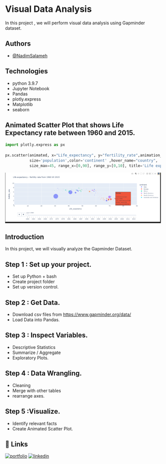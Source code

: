 # Visual Data Analysis

In this project , we will perform visual data analysis using Gapminder dataset.


## Authors

- [@NadimSalameh](https://github.com/NadimSalameh)


## Technologies

* python 3.9.7
* Jupyter Notebook
* Pandas 
* plotly.express
* Matplotlib
* seaborn
## Animated Scatter Plot that shows Life Expectancy rate between 1960 and 2015.
```python
import plotly.express as px

px.scatter(animated, x="Life_expectancy", y="fertility_rate",animation_frame='year',animation_group="country",
           size='population',color='continent' ,hover_name="country", 
           size_max=45, range_x=[0,90], range_y=[0,10], title='Life expectancy - fertility rate from 1960 till 2015')
```

![App Screenshot](https://github.com/NadimSalameh/Visual-Data-Analysis/blob/main/Animated_ScatterPlot.png)


## Introduction

 In this project, we  will visually analyze the Gapminder Dataset.

## Step 1 : Set up your project.

* Set up Python + bash
* Create project folder
* Set up version control.

## Step 2 : Get Data.

* Download csv files from https://www.gapminder.org/data/
* Load Data into Pandas.

## Step 3 : Inspect Variables.

* Descriptive Statistics
* Summarize / Aggregate
* Exploratory Plots.

## Step 4 : Data Wrangling.

* Cleaning
* Merge with other tables
* rearrange axes.

## Step 5 :Visualize.

* Identify relevant facts
* Create Animated Scatter Plot.
## 🔗 Links
[![portfolio](https://img.shields.io/badge/my_portfolio-000?style=for-the-badge&logo=ko-fi&logoColor=white)](https://github.com/NadimSalameh)
[![linkedin](https://img.shields.io/badge/linkedin-0A66C2?style=for-the-badge&logo=linkedin&logoColor=white)](https://www.linkedin.com/in/nadim-salameh-597171232/)